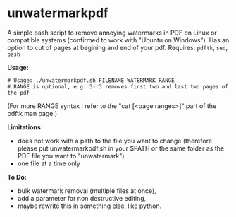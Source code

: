 # unwatermarkpdf

A simple bash script to remove annoying watermarks in PDF on Linux or compatible systems (confirmed to work with "Ubuntu on Windows").
Has an option to cut of pages at begining and end of your pdf.
Requires: `pdftk`, `sed`, `bash`

__Usage:__

    # Usage: ./unwatermarkpdf.sh FILENAME WATERMARK RANGE
    # RANGE is optional, e.g. 3-r3 removes first two and last two pages of the pdf 

(For more RANGE syntax I refer to the  "cat [\<page ranges\>]" part of the pdftk man page.)

__Limitations:__
- does not work with a path to the file you want to change (therefore please put unwatermarkpdf.sh in your $PATH or the same folder as the PDF file you want to "unwatermark")
- one file at a time only

__To Do:__

- bulk watermark removal (multiple files at once),
- add a parameter for non destructive editing,
- maybe rewrite this in something else, like python.
